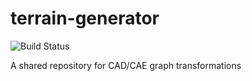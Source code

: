 # terrain-generator

![Build Status](https://travis-ci.org/ra-v97/terrain-generator.svg?branch=master)

A shared repository for CAD/CAE graph transformations
